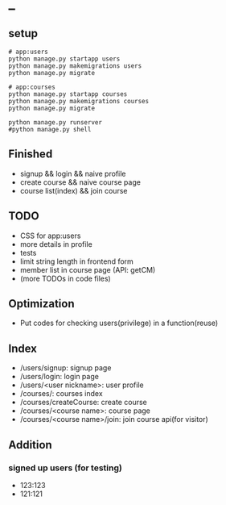 # \_

## setup
```
# app:users
python manage.py startapp users
python manage.py makemigrations users
python manage.py migrate

# app:courses
python manage.py startapp courses
python manage.py makemigrations courses
python manage.py migrate

python manage.py runserver
#python manage.py shell
```

## Finished
- signup && login && naive profile
- create course && naive course page
- course list(index) && join course

## TODO
- CSS for app:users
- more details in profile
- tests
- limit string length in frontend form
- member list in course page (API: getCM)
- (more TODOs in code files)

## Optimization
- Put codes for checking users(privilege) in a function(reuse)

## Index
- /users/signup: signup page
- /users/login: login page
- /users/\<user nickname\>: user profile
- /courses/: courses index
- /courses/createCourse: create course
- /courses/\<course name\>: course page
- /courses/\<course name\>/join: join course api(for visitor)

## Addition
### signed up users (for testing)
- 123:123
- 121:121
